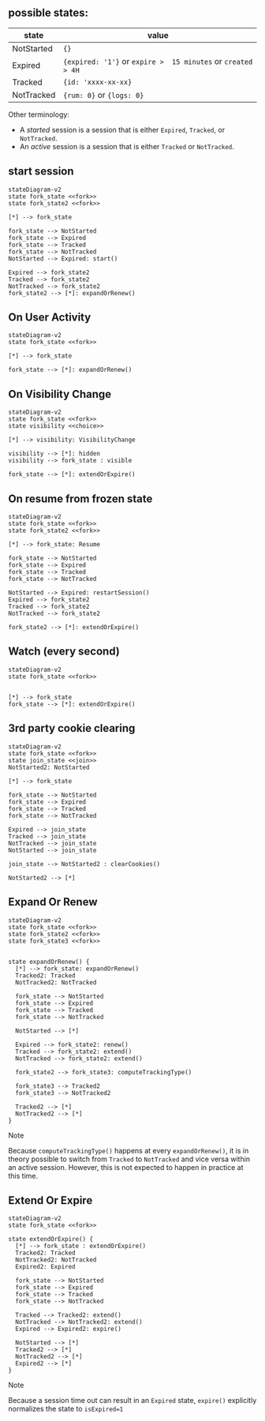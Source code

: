 ## possible states:

| state      | value                                                        |
| ---------- | ------------------------------------------------------------ |
| NotStarted | `{}`                                                         |
| Expired    | `{expired: '1'}` or `expire >  15 minutes` or `created > 4H` |
| Tracked    | `{id: 'xxxx-xx-xx}`                                          |
| NotTracked | `{rum: 0}` or `{logs: 0}`                                    |

Other terminology:

- A _started_ session is a session that is either `Expired`, `Tracked`, or `NotTracked`.
- An _active_ session is a session that is either `Tracked` or `NotTracked`.

## start session

```mermaid
stateDiagram-v2
state fork_state <<fork>>
state fork_state2 <<fork>>

[*] --> fork_state

fork_state --> NotStarted
fork_state --> Expired
fork_state --> Tracked
fork_state --> NotTracked
NotStarted --> Expired: start()

Expired --> fork_state2
Tracked --> fork_state2
NotTracked --> fork_state2
fork_state2 --> [*]: expandOrRenew()
```

## On User Activity

```mermaid
stateDiagram-v2
state fork_state <<fork>>

[*] --> fork_state

fork_state --> [*]: expandOrRenew()
```

## On Visibility Change

```mermaid
stateDiagram-v2
state fork_state <<fork>>
state visibility <<choice>>

[*] --> visibility: VisibilityChange

visibility --> [*]: hidden
visibility --> fork_state : visible

fork_state --> [*]: extendOrExpire()
```

## On resume from frozen state

```mermaid
stateDiagram-v2
state fork_state <<fork>>
state fork_state2 <<fork>>

[*] --> fork_state: Resume

fork_state --> NotStarted
fork_state --> Expired
fork_state --> Tracked
fork_state --> NotTracked

NotStarted --> Expired: restartSession()
Expired --> fork_state2
Tracked --> fork_state2
NotTracked --> fork_state2

fork_state2 --> [*]: extendOrExpire()
```

## Watch (every second)

```mermaid
stateDiagram-v2
state fork_state <<fork>>


[*] --> fork_state
fork_state --> [*]: extendOrExpire()
```

## 3rd party cookie clearing

```mermaid
stateDiagram-v2
state fork_state <<fork>>
state join_state <<join>>
NotStarted2: NotStarted

[*] --> fork_state

fork_state --> NotStarted
fork_state --> Expired
fork_state --> Tracked
fork_state --> NotTracked

Expired --> join_state
Tracked --> join_state
NotTracked --> join_state
NotStarted --> join_state

join_state --> NotStarted2 : clearCookies()

NotStarted2 --> [*]
```

## Expand Or Renew

```mermaid
stateDiagram-v2
state fork_state <<fork>>
state fork_state2 <<fork>>
state fork_state3 <<fork>>


state expandOrRenew() {
  [*] --> fork_state: expandOrRenew()
  Tracked2: Tracked
  NotTracked2: NotTracked

  fork_state --> NotStarted
  fork_state --> Expired
  fork_state --> Tracked
  fork_state --> NotTracked

  NotStarted --> [*]

  Expired --> fork_state2: renew()
  Tracked --> fork_state2: extend()
  NotTracked --> fork_state2: extend()

  fork_state2 --> fork_state3: computeTrackingType()

  fork_state3 --> Tracked2
  fork_state3 --> NotTracked2

  Tracked2 --> [*]
  NotTracked2 --> [*]
}
```

> [!NOTE]  
> Because `computeTrackingType()` happens at every `expandOrRenew()`, it is in theory possible to switch from `Tracked` to `NotTracked` and vice versa within an active session. However, this is not expected to happen in practice at this time.

## Extend Or Expire

```mermaid
stateDiagram-v2
state fork_state <<fork>>

state extendOrExpire() {
  [*] --> fork_state : extendOrExpire()
  Tracked2: Tracked
  NotTracked2: NotTracked
  Expired2: Expired

  fork_state --> NotStarted
  fork_state --> Expired
  fork_state --> Tracked
  fork_state --> NotTracked

  Tracked --> Tracked2: extend()
  NotTracked --> NotTracked2: extend()
  Expired --> Expired2: expire()

  NotStarted --> [*]
  Tracked2 --> [*]
  NotTracked2 --> [*]
  Expired2 --> [*]
}
```

> [!NOTE]  
> Because a session time out can result in an `Expired` state, `expire()` explicitly normalizes the state to `isExpired=1`
